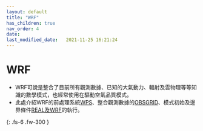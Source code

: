 ```yaml
---
layout: default
title: "WRF"
has_children: true
nav_order: 4
date:               
last_modified_date:   2021-11-25 16:21:24
---
```


# WRF
- WRF可說是整合了目前所有觀測數據、已知的大氣動力、輻射及雲物理等等知識的數學模式，也經常使用在驅動空氣品質模式。
- 此處介紹WRF的前處理系統[WPS](https://sinotec2.github.io/jtd/docs/wind_models/WPS/)、整合觀測數據的[OBSGRID](https://sinotec2.github.io/jtd/docs/wind_models/OBSGRID/)、模式初始及邊界條件[REAL及WRF](https://sinotec2.github.io/jtd/docs/wind_models/REAL/)的執行。

{: .fs-6 .fw-300 }
